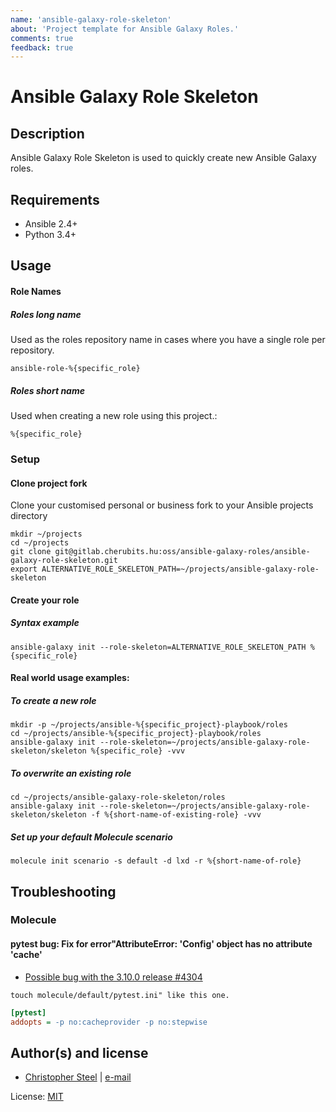 ```yaml
---
name: 'ansible-galaxy-role-skeleton'
about: 'Project template for Ansible Galaxy Roles.'
comments: true
feedback: true
---
```


# Ansible Galaxy Role Skeleton

## Description

Ansible Galaxy Role Skeleton is used to quickly create new Ansible Galaxy roles.

## Requirements

- Ansible 2.4+
- Python 3.4+

## Usage

#### Role Names

##### Roles long name

Used as the roles repository name in cases where you have a single role per repository.

```shell
ansible-role-%{specific_role}
```

##### Roles short name

Used when creating a new role using this project.:

```shell
%{specific_role}
```

### Setup

#### Clone project fork

Clone your customised personal or business fork to your Ansible projects directory

```shell
mkdir ~/projects
cd ~/projects
git clone git@gitlab.cherubits.hu:oss/ansible-galaxy-roles/ansible-galaxy-role-skeleton.git
export ALTERNATIVE_ROLE_SKELETON_PATH=~/projects/ansible-galaxy-role-skeleton
```

#### Create your role

##### Syntax example

```shell
ansible-galaxy init --role-skeleton=ALTERNATIVE_ROLE_SKELETON_PATH %{specific_role}
```

#### Real world usage examples:

##### To create a new role

```shell
mkdir -p ~/projects/ansible-%{specific_project}-playbook/roles
cd ~/projects/ansible-%{specific_project}-playbook/roles
ansible-galaxy init --role-skeleton=~/projects/ansible-galaxy-role-skeleton/skeleton %{specific_role} -vvv
```

##### To overwrite an existing role

```shell
cd ~/projects/ansible-galaxy-role-skeleton/roles
ansible-galaxy init --role-skeleton=~/projects/ansible-galaxy-role-skeleton/skeleton -f %{short-name-of-existing-role} -vvv
```

##### Set up your default Molecule scenario

```shell
molecule init scenario -s default -d lxd -r %{short-name-of-role}
```

## Troubleshooting

### Molecule

#### pytest bug: Fix for error"AttributeError: 'Config' object has no attribute 'cache'

* [Possible bug with the 3.10.0 release #4304](https://github.com/pytest-dev/pytest/issues/4304)

```shell
touch molecule/default/pytest.ini" like this one.
```

```ini
[pytest]
addopts = -p no:cacheprovider -p no:stepwise
```

## Author(s) and license

- [Christopher Steel](http://mcin-cnim.ca/) | [e-mail](mailto:christopher.steel@mcgill.ca)

License: [MIT](https://tldrlegal.com/license/mit-license)

